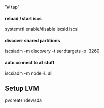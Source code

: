 "# tap" 

#### reload / start iscsi
systemctl enable/disable iscsid iscsi


#### discover shared partitions
iscsiadm -m discovery -t sendtargets -p <IP ADDRESS>:3260
 
#### auto connect to all stuff
iscsiadm -m node -L all

## Setup LVM
pvcreate /dev/sda
